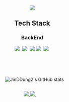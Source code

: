 <div align=center>
  <img src="https://capsule-render.vercel.app/api?type=waving&color=0583D2&height=300&section=header&text=Jinhyuck's%20GitHub&desc=welcome&descAlign=50&descAlignY=30&fontSize=80&fontColor=#40C4FF" />
 <div align=center>

<div align=center>
    <h2>Tech Stack</h2>
    <h3>BackEnd</h3>
  <img src="https://img.shields.io/badge/Java-B8860B?style=flat-square&logo=Java&logoColor=white"/></a>&nbsp
  <img src="https://img.shields.io/badge/SpringBoot-369F36?style=flat-square&logo=SpringBoot&logoColor=white"/></a>&nbsp 
  <img src="https://img.shields.io/badge/SpringSecurity-7CFC00?style=flat-square&logo=springsecurity&logoColor=white">
  <img src="https://img.shields.io/badge/Hibernate-CC9966?style=flat-square&logo=Hibernate&logoColor=white"/></a>&nbsp 
  <img src="https://img.shields.io/badge/MySQL-6495ED?style=flat-square&logo=mySQL&logoColor=white"/></a>&nbsp 
 
 <br/><br/><br/>

 ![JinDDung2's GitHub stats](https://github-readme-stats.vercel.app/api?username=JinDDung2&show_icons=true&theme=tokyonight)

  <h2></h2>
   <a href="https://velog.io/@wlsgur1533/">
  <img src="https://img.shields.io/badge/Velog-63CC63?style=flat-square&logo=Velog&logoColor=white"/>
  </a>
  <a href="mailto:gjwlsgur4866@gmail.com">
  <img src="https://img.shields.io/badge/Gmail-FF8C0A?style=flat-square&logo=Gmail&logoColor=white"/>
  </a>
 
  
</div>
